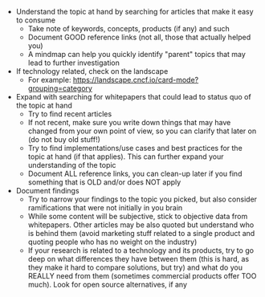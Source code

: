 - Understand the topic at hand by searching for articles that make it easy to consume
	- Take note of keywords, concepts, products (if any) and such
	- Document GOOD reference links (not all, those that actually helped you)
	- A mindmap can help you quickly identify "parent" topics that may lead to further investigation
- If technology related, check on the landscape
	- For example: https://landscape.cncf.io/card-mode?grouping=category
- Expand with searching for whitepapers that could lead to status quo of the topic at hand
	- Try to find recent articles
	- If not recent, make sure you write down things that may have changed from your own point of view, so you can clarify that later on (do not buy old stuff!)
	- Try to find implementations/use cases and best practices for the topic at hand (if that applies). This can further expand your understanding of the topic
	- Document ALL reference links, you can clean-up later if you find something that is OLD and/or does NOT apply
- Document findings
	- Try to narrow your findings to the topic you picked, but also consider ramifications that were not initially in you brain
	- While some content will be subjective, stick to objective data from whitepapers. Other articles may be also quoted but understand who is behind them (avoid marketing stuff related to a single product and quoting people who has no weight on the industry)
	- If your research is related to a technology and its products, try to go deep on what differences they have between them (this is hard, as they make it hard to compare solutions, but try) and what do you REALLY need from them (sometimes commercial products offer TOO much). Look for open source alternatives, if any